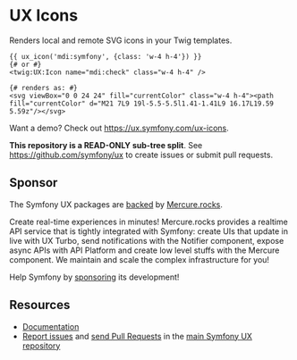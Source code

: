 # UX Icons

Renders local and remote SVG icons in your Twig templates.

```twig
{{ ux_icon('mdi:symfony', {class: 'w-4 h-4'}) }}
{# or #}
<twig:UX:Icon name="mdi:check" class="w-4 h-4" />

{# renders as: #}
<svg viewBox="0 0 24 24" fill="currentColor" class="w-4 h-4"><path fill="currentColor" d="M21 7L9 19l-5.5-5.5l1.41-1.41L9 16.17L19.59 5.59z"/></svg>
```

Want a demo? Check out https://ux.symfony.com/ux-icons.

**This repository is a READ-ONLY sub-tree split**. See
https://github.com/symfony/ux to create issues or submit pull requests.

## Sponsor

The Symfony UX packages are [backed][1] by [Mercure.rocks][2].

Create real-time experiences in minutes! Mercure.rocks provides a realtime API service
that is tightly integrated with Symfony: create UIs that update in live with UX Turbo,
send notifications with the Notifier component, expose async APIs with API Platform and
create low level stuffs with the Mercure component. We maintain and scale the complex
infrastructure for you!

Help Symfony by [sponsoring][3] its development!

## Resources

-   [Documentation](https://symfony.com/bundles/ux-icons/current/index.html)
-   [Report issues](https://github.com/symfony/ux/issues) and
    [send Pull Requests](https://github.com/symfony/ux/pulls)
    in the [main Symfony UX repository](https://github.com/symfony/ux)

[1]: https://symfony.com/backers
[2]: https://mercure.rocks
[3]: https://symfony.com/sponsor
